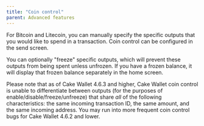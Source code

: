 ```yaml
---
title: "Coin control"
parent: Advanced features
---
```


For Bitcoin and Litecoin, you can manually specify the specific outputs that you would like to spend in a transaction. Coin control can be configured in the send screen.

You can optionally "freeze" specific outputs, which will prevent these outputs from being spent unless unfrozen. If you have a frozen balance, it will display that frozen balance separately in the home screen.

Please note that as of Cake Wallet 4.6.3 and higher, Cake Wallet coin control is unable to differentiate between outputs (for the purposes of enable/disable/freeze/unfreeze) that share *all* of the following characteristics: the same incoming transaction ID, the same amount, and the same incoming address. You may run into more frequent coin control bugs for Cake Wallet 4.6.2 and lower.
